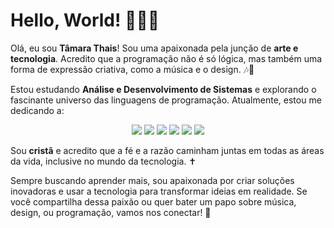 # Hello, World! 👩‍💻✨

Olá, eu sou **Tâmara Thais**! Sou uma apaixonada pela junção de **arte e tecnologia**. Acredito que a programação não é só lógica, mas também uma forma de expressão criativa, como a música e o design. 🎶🎨

Estou estudando **Análise e Desenvolvimento de Sistemas** e explorando o fascinante universo das linguagens de programação. Atualmente, estou me dedicando a:

<p align="center">
  <img src="https://img.shields.io/badge/Python-3776AB?style=flat-square&logo=python&logoColor=ffffff" />
  <img src="https://img.shields.io/badge/Assembly-6E4B3A?style=flat-square&logo=assembly&logoColor=ffffff" />
  <img src="https://img.shields.io/badge/Java-007396?style=flat-square&logo=java&logoColor=ffffff" />
  <img src="https://img.shields.io/badge/C-00599C?style=flat-square&logo=c&logoColor=ffffff" />
  <img src="https://img.shields.io/badge/C%2B%2B-00599C?style=flat-square&logo=c%2B%2B&logoColor=ffffff" />
  <img src="https://img.shields.io/badge/HTML-E34F26?style=flat-square&logo=html5&logoColor=ffffff" />
</p>

Sou **cristã** e acredito que a fé e a razão caminham juntas em todas as áreas da vida, inclusive no mundo da tecnologia. ✝️

Sempre buscando aprender mais, sou apaixonada por criar soluções inovadoras e usar a tecnologia para transformar ideias em realidade. Se você compartilha dessa paixão ou quer bater um papo sobre música, design, ou programação, vamos nos conectar! 🤝

